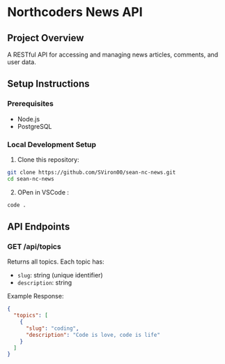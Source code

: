 # Northcoders News API

## Project Overview

A RESTful API for accessing and managing news articles, comments, and user data.

## Setup Instructions

### Prerequisites

- Node.js
- PostgreSQL

### Local Development Setup

1. Clone this repository:

```bash
git clone https://github.com/SViron00/sean-nc-news.git
cd sean-nc-news
```

2. OPen in VSCode :

```bash
code .
```

## API Endpoints

### GET /api/topics

Returns all topics. Each topic has:

- `slug`: string (unique identifier)
- `description`: string

Example Response:

```json
{
  "topics": [
    {
      "slug": "coding",
      "description": "Code is love, code is life"
    }
  ]
}
```

